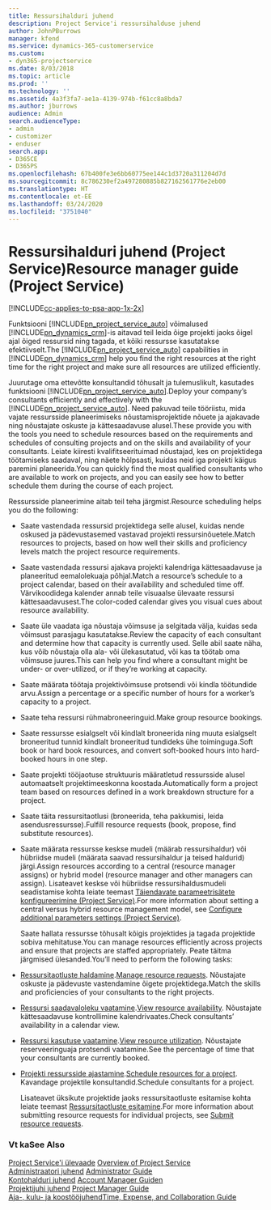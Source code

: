 ```yaml
---
title: Ressursihalduri juhend
description: Project Service'i ressursihalduse juhend
author: JohnPBurrows
manager: kfend
ms.service: dynamics-365-customerservice
ms.custom:
- dyn365-projectservice
ms.date: 8/03/2018
ms.topic: article
ms.prod: ''
ms.technology: ''
ms.assetid: 4a3f3fa7-ae1a-4139-974b-f61cc8a8bda7
ms.author: jburrows
audience: Admin
search.audienceType:
- admin
- customizer
- enduser
search.app:
- D365CE
- D365PS
ms.openlocfilehash: 67b400fe3e6bb60775ee144c1d3720a311204d7d
ms.sourcegitcommit: 8c786230ef2a497280885b827162561776e2eb00
ms.translationtype: HT
ms.contentlocale: et-EE
ms.lasthandoff: 03/24/2020
ms.locfileid: "3751040"
---
```

# <a name="resource-manager-guide-project-service"></a><span data-ttu-id="29178-103">Ressursihalduri juhend (Project Service)</span><span class="sxs-lookup"><span data-stu-id="29178-103">Resource manager guide (Project Service)</span></span>

[!INCLUDE[cc-applies-to-psa-app-1x-2x](../includes/cc-applies-to-psa-app-1x-2x.md)]

<span data-ttu-id="29178-104">Funktsiooni [!INCLUDE[pn_project_service_auto](../includes/pn-project-service-auto.md)] võimalused [!INCLUDE[pn_dynamics_crm](../includes/pn-dynamics-crm.md)]-is aitavad teil leida õige projekti jaoks õigel ajal õiged ressursid ning tagada, et kõiki ressursse kasutatakse efektiivselt.</span><span class="sxs-lookup"><span data-stu-id="29178-104">The [!INCLUDE[pn_project_service_auto](../includes/pn-project-service-auto.md)] capabilities in [!INCLUDE[pn_dynamics_crm](../includes/pn-dynamics-crm.md)] help you find the right resources at the right time for the right project and make sure all resources are utilized efficiently.</span></span>  
  
 <span data-ttu-id="29178-105">Juurutage oma ettevõtte konsultandid tõhusalt ja tulemuslikult, kasutades funktsiooni [!INCLUDE[pn_project_service_auto](../includes/pn-project-service-auto.md)].</span><span class="sxs-lookup"><span data-stu-id="29178-105">Deploy your company’s consultants efficiently and effectively with the [!INCLUDE[pn_project_service_auto](../includes/pn-project-service-auto.md)].</span></span> <span data-ttu-id="29178-106">Need pakuvad teile tööriistu, mida vajate ressursside planeerimiseks nõustamisprojektide nõuete ja ajakavade ning nõustajate oskuste ja kättesaadavuse alusel.</span><span class="sxs-lookup"><span data-stu-id="29178-106">These provide you with the tools you need to schedule resources based on the requirements and schedules of consulting projects and on the skills and availability of your consultants.</span></span> <span data-ttu-id="29178-107">Leiate kiiresti kvalifitseerituimad nõustajad, kes on projektidega töötamiseks saadaval, ning näete hõlpsasti, kuidas neid iga projekti käigus paremini planeerida.</span><span class="sxs-lookup"><span data-stu-id="29178-107">You can quickly find the most qualified consultants who are available to work on projects, and you can easily see how to better schedule them during the course of each project.</span></span>  
  
 <span data-ttu-id="29178-108">Ressursside planeerimine aitab teil teha järgmist.</span><span class="sxs-lookup"><span data-stu-id="29178-108">Resource scheduling helps you do the following:</span></span>  
  
- <span data-ttu-id="29178-109">Saate vastendada ressursid projektidega selle alusel, kuidas nende oskused ja pädevustasemed vastavad projekti ressursinõuetele.</span><span class="sxs-lookup"><span data-stu-id="29178-109">Match resources to projects, based on how well their skills and proficiency levels match the project resource requirements.</span></span>  
  
- <span data-ttu-id="29178-110">Saate vastendada ressursi ajakava projekti kalendriga kättesaadavuse ja planeeritud eemalolekuaja põhjal.</span><span class="sxs-lookup"><span data-stu-id="29178-110">Match a resource’s schedule to a project calendar, based on their availability and scheduled time off.</span></span> <span data-ttu-id="29178-111">Värvikoodidega kalender annab teile visuaalse ülevaate ressursi kättesaadavusest.</span><span class="sxs-lookup"><span data-stu-id="29178-111">The color-coded calendar gives you visual cues about resource availability.</span></span>  
  
- <span data-ttu-id="29178-112">Saate üle vaadata iga nõustaja võimsuse ja selgitada välja, kuidas seda võimsust parasjagu kasutatakse.</span><span class="sxs-lookup"><span data-stu-id="29178-112">Review the capacity of each consultant and determine how that capacity is currently used.</span></span> <span data-ttu-id="29178-113">Selle abil saate näha, kus võib nõustaja olla ala- või ülekasutatud, või kas ta töötab oma võimsuse juures.</span><span class="sxs-lookup"><span data-stu-id="29178-113">This can help you find where a consultant might be under- or over-utilized, or if they’re working at capacity.</span></span>  
  
- <span data-ttu-id="29178-114">Saate määrata töötaja projektivõimsuse protsendi või kindla töötundide arvu.</span><span class="sxs-lookup"><span data-stu-id="29178-114">Assign a percentage or a specific number of hours for a worker’s capacity to a project.</span></span>  
  
- <span data-ttu-id="29178-115">Saate teha ressursi rühmabroneeringuid.</span><span class="sxs-lookup"><span data-stu-id="29178-115">Make group resource bookings.</span></span>  
  
- <span data-ttu-id="29178-116">Saate ressursse esialgselt või kindlalt broneerida ning muuta esialgselt broneeritud tunnid kindlalt broneeritud tundideks ühe toiminguga.</span><span class="sxs-lookup"><span data-stu-id="29178-116">Soft book or hard book resources, and convert soft-booked hours into hard-booked hours in one step.</span></span>  
  
- <span data-ttu-id="29178-117">Saate projekti tööjaotuse struktuuris määratletud ressursside alusel automaatselt projektimeeskonna koostada.</span><span class="sxs-lookup"><span data-stu-id="29178-117">Automatically form a project team based on resources defined in a work breakdown structure for a project.</span></span>  
  
- <span data-ttu-id="29178-118">Saate täita ressursitaotlusi (broneerida, teha pakkumisi, leida asendusressursse).</span><span class="sxs-lookup"><span data-stu-id="29178-118">Fulfill resource requests (book, propose, find substitute resources).</span></span>  
  
- <span data-ttu-id="29178-119">Saate määrata ressursse keskse mudeli (määrab ressursihaldur) või hübriidse mudeli (määrata saavad ressursihaldur ja teised haldurid) järgi.</span><span class="sxs-lookup"><span data-stu-id="29178-119">Assign resources according to a central (resource manager assigns) or hybrid model (resource manager and other managers can assign).</span></span> <span data-ttu-id="29178-120">Lisateavet keskse või hübriidse ressursihaldusmudeli seadistamise kohta leiate teemast [Täiendavate parameetrisätete konfigureerimine (Project Service)](../project-service/configure-additional-parameters-settings.md).</span><span class="sxs-lookup"><span data-stu-id="29178-120">For more information about setting a central versus hybrid resource management model, see [Configure additional parameters settings (Project Service)](../project-service/configure-additional-parameters-settings.md).</span></span>  
  
  <span data-ttu-id="29178-121">Saate hallata ressursse tõhusalt kõigis projektides ja tagada projektide sobiva mehitatuse.</span><span class="sxs-lookup"><span data-stu-id="29178-121">You can manage resources efficiently across projects and ensure that projects are staffed appropriately.</span></span> <span data-ttu-id="29178-122">Peate täitma järgmised ülesanded.</span><span class="sxs-lookup"><span data-stu-id="29178-122">You’ll need to perform the following tasks:</span></span>  
  
- <span data-ttu-id="29178-123">[Ressursitaotluste haldamine](../project-service/manage-resource-requests.md).</span><span class="sxs-lookup"><span data-stu-id="29178-123">[Manage resource requests](../project-service/manage-resource-requests.md).</span></span> <span data-ttu-id="29178-124">Nõustajate oskuste ja pädevuste vastendamine õigete projektidega.</span><span class="sxs-lookup"><span data-stu-id="29178-124">Match the skills and proficiencies of your consultants to the right projects.</span></span>  
  
- <span data-ttu-id="29178-125">[Ressursi saadavaloleku vaatamine](../project-service/view-resource-availability.md).</span><span class="sxs-lookup"><span data-stu-id="29178-125">[View resource availability](../project-service/view-resource-availability.md).</span></span> <span data-ttu-id="29178-126">Nõustajate kättesaadavuse kontrollimine kalendrivaates.</span><span class="sxs-lookup"><span data-stu-id="29178-126">Check consultants’ availability in a calendar view.</span></span>  
  
- <span data-ttu-id="29178-127">[Ressursi kasutuse vaatamine](../project-service/view-resource-utilization.md).</span><span class="sxs-lookup"><span data-stu-id="29178-127">[View resource utilization](../project-service/view-resource-utilization.md).</span></span> <span data-ttu-id="29178-128">Nõustajate reserveeringuaja protsendi vaatamine.</span><span class="sxs-lookup"><span data-stu-id="29178-128">See the percentage of time that your consultants are currently booked.</span></span>  
  
- <span data-ttu-id="29178-129">[Projekti ressursside ajastamine](../project-service/schedule-resources-project.md).</span><span class="sxs-lookup"><span data-stu-id="29178-129">[Schedule resources for a project](../project-service/schedule-resources-project.md).</span></span> <span data-ttu-id="29178-130">Kavandage projektile konsultandid.</span><span class="sxs-lookup"><span data-stu-id="29178-130">Schedule consultants for a project.</span></span>  
  
  <span data-ttu-id="29178-131">Lisateavet üksikute projektide jaoks ressursitaotluste esitamise kohta leiate teemast [Ressursitaotluste esitamine](../project-service/submit-resource-requests.md).</span><span class="sxs-lookup"><span data-stu-id="29178-131">For more information about submitting resource requests for individual projects, see [Submit resource requests](../project-service/submit-resource-requests.md).</span></span>  
  
### <a name="see-also"></a><span data-ttu-id="29178-132">Vt ka</span><span class="sxs-lookup"><span data-stu-id="29178-132">See Also</span></span>  
 <span data-ttu-id="29178-133">[Project Service'i ülevaade](../project-service/overview.md) </span><span class="sxs-lookup"><span data-stu-id="29178-133">[Overview of Project Service](../project-service/overview.md) </span></span>  
 <span data-ttu-id="29178-134">[Administraatori juhend](../project-service/admin-guide.md) </span><span class="sxs-lookup"><span data-stu-id="29178-134">[Administrator Guide](../project-service/admin-guide.md) </span></span>  
 <span data-ttu-id="29178-135">[Kontohalduri juhend](../project-service/account-manager-guide.md) </span><span class="sxs-lookup"><span data-stu-id="29178-135">[Account Manager Guiden](../project-service/account-manager-guide.md) </span></span>  
 <span data-ttu-id="29178-136">[Projektijuhi juhend](../project-service/project-manager-guide.md) </span><span class="sxs-lookup"><span data-stu-id="29178-136">[Project Manager Guide](../project-service/project-manager-guide.md) </span></span>  
 [<span data-ttu-id="29178-137">Aja-, kulu- ja koostööjuhend</span><span class="sxs-lookup"><span data-stu-id="29178-137">Time, Expense, and Collaboration Guide</span></span>](../project-service/time-expense-collaboration-guide.md)
